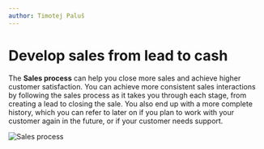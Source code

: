 ```yaml
---
author: Timotej Paluš
---
```


# Develop sales from lead to cash

The **Sales process** can help you close more sales and achieve higher customer satisfaction. You can achieve more consistent sales interactions by following the sales process as it takes you through each stage, from creating a lead to closing the sale. You also end up with a more complete history, which you can refer to later on if you plan to work with your customer again in the future, or if your customer needs support.

![Sales process](/.attachments/ModelDrivenAppUserGuide/salesProcess.png)